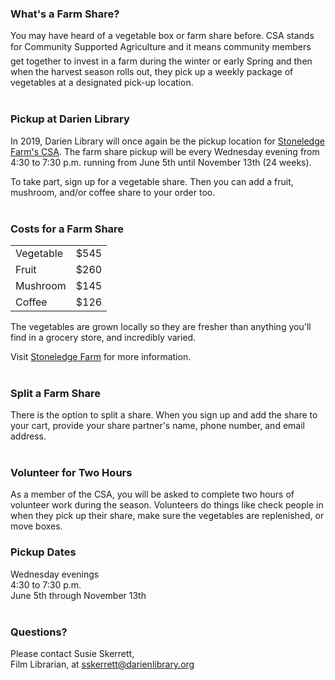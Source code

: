 <div class="row">
<div class="col-md-9">

### What's a Farm Share?
You may have heard of a vegetable box or farm share before. CSA stands for Community Supported Agriculture and it means community members get together to invest in a farm during the winter or early Spring and then when the harvest season rolls out, they pick up a weekly package of vegetables at a designated pick-up location.
<br />
<br />

### Pickup at Darien Library
In 2019, Darien Library will once again be the pickup location for [Stoneledge Farm's CSA](https://dar.to/2EWPYJt "Stoneledge Farm's CSA"). The farm share pickup will be every Wednesday evening from 4:30 to 7:30 p.m. running from June 5th until November 13th (24 weeks).

To take part, sign up for a vegetable share. Then you can add a fruit, mushroom, and/or coffee share to your order too. 
<br />
<br />

### Costs for a Farm Share

<table class="table table-striped">
<tr>
<td>
Vegetable
</td> 
<td>
$545
</td>
</tr>
<tr>
<td>
Fruit
</td> 
<td>
$260
</td>
</tr>
<tr>
<td>
Mushroom
</td> 
<td>
$145
</td>
</tr>
<tr>
<td>
Coffee
</td> 
<td>
$126
</td>
</tr>
</table>

The vegetables are grown locally so they are fresher than anything you'll find in a grocery store, and incredibly varied.

Visit [Stoneledge Farm](https://dar.to/2EWPYJt "Stoneledge Farm") for more information.
<br />
<br />

### Split a Farm Share
There is the option to split a share. When you sign up and add the share to your cart, provide your share partner's name, phone number, and email address.
<br />
<br />

### Volunteer for Two Hours
As a member of the CSA, you will be asked to complete two hours of volunteer work during the season. Volunteers do things like check people in when they pick up their share, make sure the vegetables are replenished, or move boxes.

</div>
<div class="col-md-3">

### Pickup Dates
Wednesday evenings <br />
4:30 to 7:30 p.m.<br />
June 5th through November 13th
<br />
<br />

### Questions?
Please contact Susie Skerrett,<br />
Film Librarian, at [sskerrett@darienlibrary.org](mailto:sskerrett@darienlibrary.org "Email Susie")
<br />
<br />
</div>
</div>